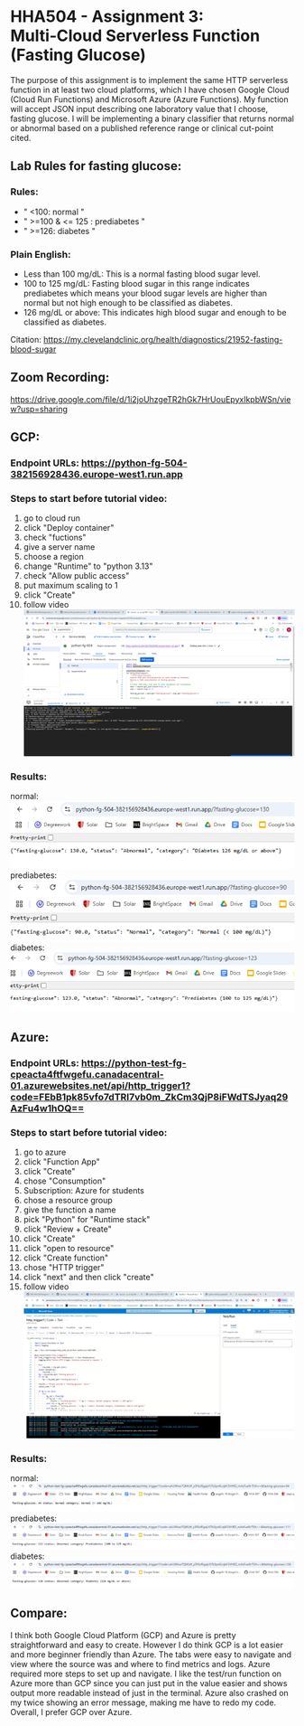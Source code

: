 # HHA504 - Assignment 3: Multi‑Cloud Serverless Function (Fasting Glucose)
The purpose of this assignment is to implement the same HTTP serverless function in at least two cloud platforms, which I have chosen Google Cloud (Cloud Run Functions) and Microsoft Azure (Azure Functions). My function will accept JSON input describing one laboratory value that I choose, fasting glucose. I will be implementing a binary classifier that returns normal or abnormal based on a published reference range or clinical cut-point cited.

## Lab Rules for fasting glucose:
### Rules:
- " <100: normal "
- " >=100 & <= 125 : prediabetes "
- " >=126: diabetes "

### Plain English:
- Less than 100 mg/dL: This is a normal fasting blood sugar level.
- 100 to 125 mg/dL: Fasting blood sugar in this range indicates prediabetes which means your blood sugar levels are higher than normal but not high enough to be classified as diabetes.
- 126 mg/dL or above: This indicates high blood sugar and enough to be classified as diabetes.

Citation: https://my.clevelandclinic.org/health/diagnostics/21952-fasting-blood-sugar

## Zoom Recording:
https://drive.google.com/file/d/1i2joUhzgeTR2hGk7HrUouEpyxIkpbWSn/view?usp=sharing

## GCP:
### Endpoint URLs: https://python-fg-504-382156928436.europe-west1.run.app

### Steps to start before tutorial video:
1. go to cloud run
2. click "Deploy container"
3. check "fuctions"
4. give a server name
5. choose a region
6. change "Runtime" to "python 3.13"
7. check "Allow public access"
8. put maximum scaling to 1
9. click "Create" 
10. follow video
![screenshot](gcp/images/gcp_test.png)

### Results:
normal:\
![screenshot](gcp/images/gcp_web.png) \
prediabetes:\
![screenshot](gcp/images/gcp_web2.png)\
diabetes:\
![screenshot](gcp/images/gcp_web3.png)

## Azure:
### Endpoint URLs: https://python-test-fg-cpeacta4ftfwgefu.canadacentral-01.azurewebsites.net/api/http_trigger1?code=FEbB1pk85vfo7dTRI7vb0m_ZkCm3QjP8iFWdTSJyaq29AzFu4w1hOQ==

###  Steps to start before tutorial video:
1. go to azure
2. click "Function App"
3. click "Create"
4. chose "Consumption"
5. Subscription: Azure for students
6. chose a resource group
7. give the function a name
8. pick "Python" for "Runtime stack" 
9. click "Review + Create"
10. click "Create"
11. click "open to resource"
12. click "Create function"
13. chose "HTTP trigger"
14. click "next" and then click "create"
15. follow video
![screenshot](azure/images/azure_test.png)

### Results:
normal:\
![screenshot](azure/images/azure_web.png)\
prediabetes:\
![screenshot](azure/images/azure_web2.png)\
diabetes:\
![screenshot](azure/images/azure_web3.png)

## Compare:
I think both Google Cloud Platform (GCP) and Azure is pretty straightforward and easy to create. However I do think GCP is a lot easier and more beginner friendly than Azure. The tabs were easy to navigate and view where the source was and where to find metrics and logs. Azure required more steps to set up and navigate. I like the test/run function on Azure more than GCP since you can just put in the value easier and shows output more readable instead of just in the terminal. Azure also crashed on my twice showing an error message, making me have to redo my code. Overall, I prefer GCP over Azure.
